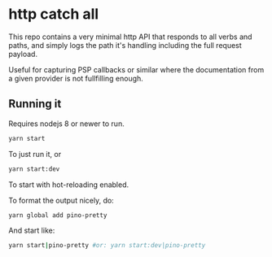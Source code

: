 # http catch all

This repo contains a very minimal http API that responds to all verbs and paths, and simply logs the path it's handling including the full request payload.

Useful for capturing PSP callbacks or similar where the documentation from a given provider is not fullfilling enough.

## Running it
Requires nodejs 8 or newer to run.

```bash
yarn start
```

To just run it, or

```bash
yarn start:dev
```

To start with hot-reloading enabled.

To format the output nicely, do:

```bash
yarn global add pino-pretty
```

And start like:

```bash
yarn start|pino-pretty #or: yarn start:dev|pino-pretty
```